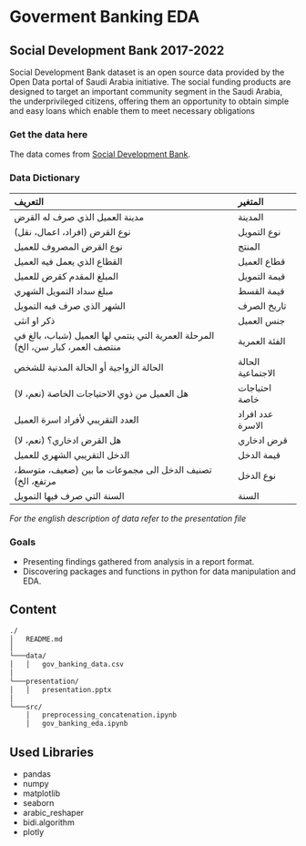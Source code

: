 # Goverment Banking EDA

## Social Development Bank 2017-2022
Social Development Bank dataset is an open source data provided by the Open Data portal of Saudi Arabia initiative. The social funding products are designed to target an important community segment in the Saudi Arabia, the underprivileged citizens, offering them an opportunity to obtain simple and easy loans which enable them to meet necessary obligations

### Get the data here
The data comes from [Social Development Bank](https://data.gov.sa/Data/en/organization/social_development_bank). 

### Data Dictionary



|التعريف |	المتغير |
|:---------|:-----------|
مدينة العميل الذي صرف له القرض	|المدينة
نوع القرض (افراد، اعمال، نقل)|	نوع التمويل
نوع القرض المصروف للعميل	|المنتج
القطاع الذي يعمل فيه العميل|	قطاع العميل
المبلغ المقدم كقرض للعميل|	قيمة التمويل
مبلغ سداد التمويل الشهري	|قيمة القسط
الشهر الذي صرف فيه التمويل|	تاريخ الصرف
ذكر او انثى	|جنس العميل
المرحلة العمرية التي ينتمي لها العميل (شباب، بالغ في منتصف العمر، كبار سن، الخ)	|الفئة العمرية
الحالة الزواجية أو الحالة المدنية للشخص	|الحالة الاجتماعية
هل العميل من ذوي الاحتياجات الخاصة (نعم، لا)|	احتياجات خاصة
العدد التقريبي لأفراد اسرة العميل	|عدد افراد الاسرة
هل القرض ادخاري؟ (نعم، لا)	|قرض ادخاري
الدخل التقريبي الشهري للعميل	|قيمة الدخل
تصنيف الدخل الى مجموعات ما بين (ضعيف، متوسط، مرتفع، الخ)	|نوع الدخل
السنة التي صرف فيها التمويل	|السنة

*For the english description of data refer to the presentation file*



### Goals
- Presenting findings gathered from analysis in a report format.
- Discovering packages and functions in python for data manipulation and EDA.

## Content 

```bash
./
│   README.md
│   
└───data/
│   │   gov_banking_data.csv
│   
└───presentation/
│   │   presentation.pptx
│   
└───src/
    │   preprocessing_concatenation.ipynb
    │   gov_banking_eda.ipynb
```

## Used Libraries
- pandas 
- numpy 
- matplotlib 
- seaborn 
- arabic_reshaper
- bidi.algorithm
- plotly
